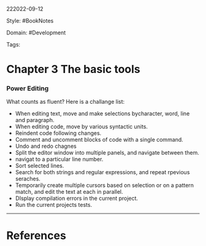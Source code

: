222022-09-12

Style: #BookNotes 

Domain: #Development 

Tags:

# Chapter 3 The basic tools

### Power Editing

What counts as fluent? Here is a challange list:
- When editing text, move and make selections bycharacter, word, line and paragraph.
- When editing code, move by various syntactic units.
- Reindent code following changes.
- Comment and uncomment blocks of code with a single command.
- Undo and redo chagnes
- Split the editor window into multiple panels, and navigate between them.
- navigat to a particular line number.
- Sort selected lines.
- Search for both strings and regular expressions, and repeat rpevious seraches.
- Temporarily create multiple cursors based on selection or on a pattern match, and edit the text at each in parallel.
- DIsplay compilation errors in the current project.
- Run the current projects tests.




___
# References
